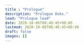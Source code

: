 ```yaml
---
title : "Prologue"
description: "Prologue Doks."
lead: "Prologue lead"
date: 2020-10-06T08:48:45+00:00
lastmod: 2020-10-06T08:48:45+00:00
draft: false
images: []
---
```

